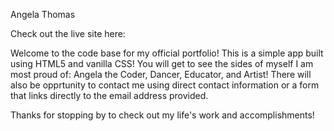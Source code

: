 Angela Thomas

Check out the live site here: 

Welcome to the code base for my official portfolio! This is a simple
app built using HTML5 and vanilla CSS! You will get to see the sides
of myself I am most proud of: Angela the Coder, Dancer, Educator,
and Artist! There will also be opprtunity to contact me using 
direct contact information or a form that links directly to the email address
provided.

Thanks for stopping by to check out my life's work and accomplishments!
